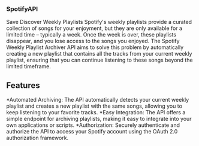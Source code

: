 ### SpotifyAPI
Save Discover Weekly Playlists
Spotify's weekly playlists provide a curated collection of songs for your enjoyment, but they are only available for a limited time – typically a week. Once the week is over, these playlists disappear, and you lose access to the songs you enjoyed. The Spotify Weekly Playlist Archiver API aims to solve this problem by automatically creating a new playlist that contains all the tracks from your current weekly playlist, ensuring that you can continue listening to these songs beyond the limited timeframe.


## Features
*Automated Archiving: The API automatically detects your current weekly playlist and creates a new playlist with the same songs, allowing you to keep listening to your favorite tracks.
*Easy Integration: The API offers a simple endpoint for archiving playlists, making it easy to integrate into your own applications or scripts.
*Authorization: Securely authenticate and authorize the API to access your Spotify account using the OAuth 2.0 authorization framework.
